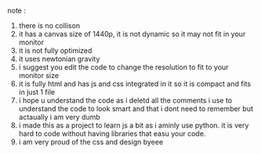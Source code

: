 note :
1. there is no collison
2. it has a canvas size of 1440p, it is not dynamic so it may not fit in your monitor
3. it is not fully optimized
4. it uses newtonian gravity
5. i suggest you edit the code to change the resolution to fit to your monitor size
6. it is fully html and has js and css integrated in it so it is compact and fits in just 1 file 
7. i hope u understand the code as i deletd all the comments i use to understand the code to look smart and that i dont need to remember but actaually i am very dumb
8. i made this as a project to learn js a bit as i aminly use python. it is very hard to code without having libraries that easu your code.
9. i am very proud of the css and design
byeee

